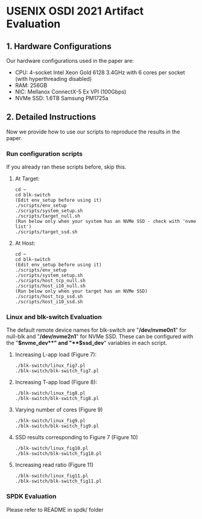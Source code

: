 # USENIX OSDI 2021 Artifact Evaluation

## 1. Hardware Configurations
Our hardware configurations used in the paper are:
- CPU: 4-socket Intel Xeon Gold 6128 3.4GHz with 6 cores per socket (with hyperthreading disabled)
- RAM: 256GB
- NIC: Mellanox ConnectX-5 Ex VPI (100Gbps)
- NVMe SSD: 1.6TB Samsung PM1725a

## 2. Detailed Instructions
Now we provide how to use our scripts to reproduce the results in the paper. 

### Run configuration scripts
If you already ran these scripts before, skip this.

1. At Target:
   ```
   cd ~
   cd blk-switch
   (Edit env_setup before using it)
   ./scripts/env_setup
   ./scripts/system_setup.sh
   ./scripts/target_null.sh
   (Run below only when your system has an NVMe SSD - check with 'nvme list')
   ./scripts/target_ssd.sh
   ```
   
2. At Host:
   ```
   cd ~
   cd blk-switch
   (Edit env_setup before using it)
   ./scripts/env_setup
   ./scripts/system_setup.sh
   ./scripts/host_tcp_null.sh
   ./scripts/host_i10_null.sh
   (Run below only when your target has an NVMe SSD)
   ./scripts/host_tcp_ssd.sh
   ./scripts/host_i10_ssd.sh
   ```

### Linux and blk-switch Evaluation
The default remote device names for blk-switch are "**/dev/nvme0n1**" for null-blk and "**/dev/nvme2n1**" for NVMe SSD. These can be configured with the "**$nvme_dev**" and "**$ssd_dev**" variables in each script.

1. Increasing L-app load (Figure 7):

   ```
   ./blk-switch/linux_fig7.pl
   ./blk-switch/blk-switch_fig7.pl
   ```

2. Increasing T-app load (Figure 8):

   ```
   ./blk-switch/linux_fig8.pl
   ./blk-switch/blk-switch_fig8.pl
   ```

3. Varying number of cores (Figure 9)

   ```
   ./blk-switch/linux_fig9.pl
   ./blk-switch/blk-switch_fig9.pl
   ```

4. SSD results corresponding to Figure 7 (Figure 10)

   ```
   ./blk-switch/linux_fig10.pl
   ./blk-switch/blk-switch_fig10.pl
   ```

5. Increasing read ratio (Figure 11)
  
   ```
   ./blk-switch/linux_fig11.pl
   ./blk-switch/blk-switch_fig11.pl
   ```

### SPDK Evaluation
Please refer to README in spdk/ folder
